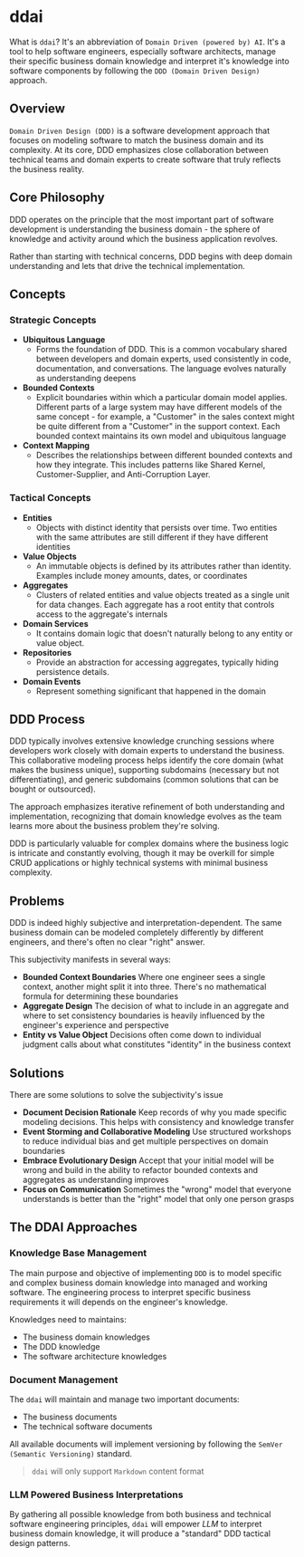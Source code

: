 # ddai

What is `ddai`? It's an abbreviation of `Domain Driven (powered by) AI`. It's a tool to help software engineers, especially software architects, manage their specific business domain knowledge and interpret it's knowledge into software components by following the `DDD (Domain Driven Design)` approach.

## Overview

`Domain Driven Design (DDD)` is a software development approach that focuses on modeling software to match the business domain and its complexity. At its core, DDD emphasizes close collaboration between technical teams and domain experts to create software that truly reflects the business reality.

## Core Philosophy

DDD operates on the principle that the most important part of software development is understanding the business domain - the sphere of knowledge and activity around which the business application revolves.

Rather than starting with technical concerns, DDD begins with deep domain understanding and lets that drive the technical implementation.

## Concepts

### Strategic Concepts

- **Ubiquitous Language**
	- Forms the foundation of DDD. This is a common vocabulary shared between developers and domain experts, used consistently in code, documentation, and conversations. The language evolves naturally as understanding deepens
- **Bounded Contexts**
	- Explicit boundaries within which a particular domain model applies. Different parts of a large system may have different models of the same concept - for example, a "Customer" in the sales context might be quite different from a "Customer" in the support context. Each bounded context maintains its own model and ubiquitous language
- **Context Mapping**
	- Describes the relationships between different bounded contexts and how they integrate. This includes patterns like Shared Kernel, Customer-Supplier, and Anti-Corruption Layer.

### Tactical Concepts

- **Entities**
	- Objects with distinct identity that persists over time. Two entities with the same attributes are still different if they have different identities
- **Value Objects**
	- An immutable objects is defined by its attributes rather than identity. Examples include money amounts, dates, or coordinates
- **Aggregates**
	- Clusters of related entities and value objects treated as a single unit for data changes. Each aggregate has a root entity that controls access to the aggregate's internals
- **Domain Services**
	- It contains domain logic that doesn't naturally belong to any entity or value object.
- **Repositories**
	- Provide an abstraction for accessing aggregates, typically hiding persistence details.
- **Domain Events**
	- Represent something significant that happened in the domain

## DDD Process

DDD typically involves extensive knowledge crunching sessions where developers work closely with domain experts to understand the business. This collaborative modeling process helps identify the core domain (what makes the business unique), supporting subdomains (necessary but not differentiating), and generic subdomains (common solutions that can be bought or outsourced).

The approach emphasizes iterative refinement of both understanding and implementation, recognizing that domain knowledge evolves as the team learns more about the business problem they're solving.

DDD is particularly valuable for complex domains where the business logic is intricate and constantly evolving, though it may be overkill for simple CRUD applications or highly technical systems with minimal business complexity.

## Problems

DDD is indeed highly subjective and interpretation-dependent. The same business domain can be modeled completely differently by different engineers, and there's often no clear "right" answer.

This subjectivity manifests in several ways:

- **Bounded Context Boundaries**
    Where one engineer sees a single context, another might split it into three. There's no mathematical formula for determining these boundaries
- **Aggregate Design**
	The decision of what to include in an aggregate and where to set consistency boundaries is heavily influenced by the engineer's experience and perspective
- **Entity vs Value Object**
	Decisions often come down to individual judgment calls about what constitutes "identity" in the business context

## Solutions

There are some solutions to solve the subjectivity's issue

- **Document Decision Rationale**
	Keep records of why you made specific modeling decisions. This helps with consistency and knowledge transfer
- **Event Storming and Collaborative Modeling**
	Use structured workshops to reduce individual bias and get multiple perspectives on domain boundaries
- **Embrace Evolutionary Design**
	Accept that your initial model will be wrong and build in the ability to refactor bounded contexts and aggregates as understanding improves
- **Focus on Communication**
	Sometimes the "wrong" model that everyone understands is better than the "right" model that only one person grasps

## The DDAI Approaches

### Knowledge Base Management

The main purpose and objective of implementing `DDD` is to model specific and complex business domain knowledge into managed and working software. The engineering process to interpret specific business requirements it will depends on the engineer's knowledge.

Knowledges need to maintains:

- The business domain knowledges
- The DDD knowledge
- The software architecture knowledges

### Document Management

The `ddai` will maintain and manage two important documents:

- The business documents
- The technical software documents

All available documents will implement versioning by following the `SemVer (Semantic Versioning)` standard.

> `ddai` will only support `Markdown` content format

### LLM Powered Business Interpretations

By gathering all possible knowledge from both business and technical software engineering principles, `ddai` will empower *LLM* to interpret business domain knowledge, it will produce a "standard" DDD tactical design patterns.